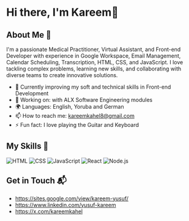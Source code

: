 # Hi there, I'm Kareem👋


## About Me 🚀

I'm a passionate Medical Practitioner, Virtual Assistant, and Front-end Developer with experience in Google Workspace, Email Management, Calendar Scheduling, Transcription, HTML, CSS, and JavaScript. I love tackling complex problems, learning new skills, and collaborating with diverse teams to create innovative solutions.

- 🌱 Currently improving my soft and technical skills in Front-end Development 
- 🔭 Working on: with ALX Software Engineering modules
- 🌍 Languages: English, Yoruba and German
- 📫 How to reach me: kareemkahel8@gmail.com
- ⚡ Fun fact: I love playing the Guitar and Keyboard

## My Skills 🧠

![HTML](https://img.shields.io/badge/-HTML-E34F26?style=flat-square&logo=html5&logoColor=white)
![CSS](https://img.shields.io/badge/-CSS-1572B6?style=flat-square&logo=css3&logoColor=white)
![JavaScript](https://img.shields.io/badge/-JavaScript-F7DF1E?style=flat-square&logo=javascript&logoColor=black)
![React](https://img.shields.io/badge/-React-61DAFB?style=flat-square&logo=react&logoColor=black)
![Node.js](https://img.shields.io/badge/-Node.js-339933?style=flat-square&logo=node.js&logoColor=white)



## Get in Touch 📬

- https://sites.google.com/view/kareem-yusuf/
- https://www.linkedin.com/yusuf-kareem
- https://x.com/kareemkahel

